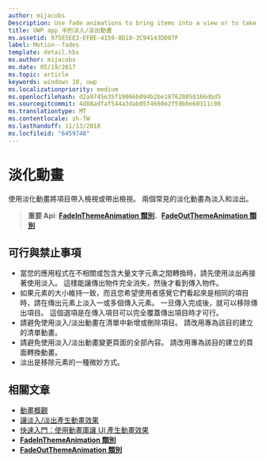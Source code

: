 ```yaml
---
author: mijacobs
Description: Use fade animations to bring items into a view or to take items out of a view. The two common fade animations are fade-in and fade-out.
title: UWP app 中的淡入/淡出動畫
ms.assetid: 975E5EE3-EFBE-4159-8D10-3C94143DD07F
label: Motion--fades
template: detail.hbs
ms.author: mijacobs
ms.date: 05/19/2017
ms.topic: article
keywords: windows 10, uwp
ms.localizationpriority: medium
ms.openlocfilehash: d2a9745e35f19066b094b2be187620858166dbd5
ms.sourcegitcommit: 4d88adfaf544a3dab05f4660e2f59bbe60311c00
ms.translationtype: MT
ms.contentlocale: zh-TW
ms.lasthandoff: 11/13/2018
ms.locfileid: "6459748"
---
```

# <a name="fade-animations"></a>淡化動畫



使用淡化動畫將項目帶入檢視或帶出檢視。 兩個常見的淡化動畫為淡入和淡出。

> **重要 Api**: [**FadeInThemeAnimation 類別**](https://msdn.microsoft.com/library/windows/apps/br210298)、[**FadeOutThemeAnimation 類別**](https://msdn.microsoft.com/library/windows/apps/br210302)


## <a name="dos-and-donts"></a>可行與禁止事項


-   當您的應用程式在不相關或包含大量文字元素之間轉換時，請先使用淡出再接著使用淡入。 這樣能讓傳出物件完全消失，然後才看到傳入物件。
-   如果元素的大小維持一致，而且您希望使用者感覺它們看起來是相同的項目時，請在傳出元素上淡入一或多個傳入元素。 一旦傳入完成後，就可以移除傳出項目。 這個選項是在傳入項目可以完全覆蓋傳出項目時才可行。
-   請避免使用淡入/淡出動畫在清單中新增或刪除項目。 請改用專為該目的建立的清單動畫。
-   請避免使用淡入/淡出動畫變更頁面的全部內容。 請改用專為該目的建立的頁面轉換動畫。
-   淡出是移除元素的一種微妙方式。
## <a name="related-articles"></a>相關文章

* [動畫概觀](https://msdn.microsoft.com/library/windows/apps/mt187350)
* [讓淡入/淡出產生動畫效果](https://msdn.microsoft.com/library/windows/apps/xaml/jj649429)
* [快速入門：使用動畫庫讓 UI 產生動畫效果](https://msdn.microsoft.com/library/windows/apps/xaml/hh452703)
* [**FadeInThemeAnimation 類別**](https://msdn.microsoft.com/library/windows/apps/br210298)
* [**FadeOutThemeAnimation 類別**](https://msdn.microsoft.com/library/windows/apps/br210302)

 

 




